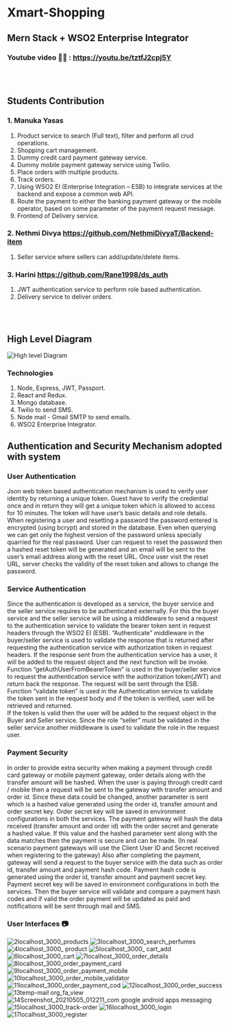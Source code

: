 # Xmart-Shopping

## Mern Stack + WSO2 Enterprise Integrator

### Youtube video :movie_camera::boom: : https://youtu.be/tztfJ2cpj5Y 
<br></br>
## Students Contribution

### 1. Manuka Yasas
1. Product service to search (Full text), filter and perform all crud operations.
2. Shopping cart management.
3. Dummy credit card payment gateway service.
4. Dummy mobile payment gateway service using Twilio.
5. Place orders with multiple products.
6. Track orders.
7. Using WSO2 EI (Enterprise Integration – ESB) to integrate services at the
backend and expose a common web API.
8. Route the payment to either the banking payment gateway or the mobile
operator, based on some parameter of the payment request message.
9. Frontend of Delivery service.

### 2. Nethmi Divya https://github.com/NethmiDivyaT/Backend-item
1. Seller service where sellers can add/update/delete items.

### 3. Harini https://github.com/Rane1998/ds_auth
1. JWT authentication service to perform role based authentication.
2. Delivery service to deliver orders.

<br></br>

## High Level Diagram

![High level Diagram](https://user-images.githubusercontent.com/63389716/119252085-d9afdf80-bbc7-11eb-88d7-3641b9592f3e.png)

### Technologies

1. Node, Express, JWT, Passport.
2. React and Redux.
3. Mongo database.
4. Twilio to send SMS.
5. Node mail - Gmail SMTP to send emails.
6. WSO2 Enterprise Integrator.

## Authentication and Security Mechanism adopted with system

### User Authentication
Json web token based authentication mechanism is used to verify user identity by returning a unique
token. Guest have to verify the credential once and in return they will get a unique token which is
allowed to access for 10 minutes. The token will have user’s basic details and role details.
When registering a user and resetting a password the password entered is encrypted (using bcrypt) and
stored in the database. Even when querying we can get only the highest version of the password unless
specially quarried for the real password.
User can request to reset the password then a hashed reset token will be generated and an email will be
sent to the user’s email address along with the reset URL. Once user visit the reset URL, server checks
the validity of the reset token and allows to change the password.

### Service Authentication
Since the authentication is developed as a service, the buyer service and the seller service requires to be
authenticated externally. For this the buyer service and the seller service will be using a middleware to
send a request to the authentication service to validate the bearer token sent in request headers
through the WSO2 EI (ESB).
“Authenticate” middleware in the buyer/seller service is used to validate the response that is returned
after requesting the authentication service with authorization token in request headers. If the response
sent from the authentication service has a user, it will be added to the request object and the next
function will be invoke. </br>
Function “getAuthUserFromBearerToken” is used in the buyer/seller service to request the
authentication service with the authorization token(JWT) and return back the response. The request will
be sent through the ESB.</br>
Function “validate token” is used in the Authentication service to validate the token sent in the request
body and if the token is verified, user will be retrieved and returned.</br>
If the token is valid then the user will be added to the request object in the Buyer and Seller service.
Since the role “seller” must be validated in the seller service another middleware is used to validate the
role in the request user.

### Payment Security
In order to provide extra security when making a payment through credit card gateway or mobile
payment gateway, order details along with the transfer amount will be hashed.
When the user is paying through credit card / mobile then a request will be sent to the gateway with
transfer amount and order id. Since these data could be changed, another parameter is sent which is a
hashed value generated using the order id, transfer amount and order secret key. Order secret key will
be saved in environment configurations in both the services. The payment gateway will hash the data
received (transfer amount and order id) with the order secret and generate a hashed value. If this value
and the hashed parameter sent along with the data matches then the payment is secure and can be
made.
(In real scenario payment gateways will use the Client User ID and Secret received when registering to
the gateway)
Also after completing the payment, gateway will send a request to the buyer service with the data such
as order id, transfer amount and payment hash code. Payment hash code is generated using the order
id, transfer amount and payment secret key. Payment secret key will be saved in environment
configurations in both the services. Then the buyer service will validate and compare a payment hash
codes and if valid the order payment will be updated as paid and notifications will be sent through mail
and SMS.

### User Interfaces :camera:

![2localhost_3000_products](https://user-images.githubusercontent.com/63389716/117570727-2cc66480-b0e9-11eb-9bff-7ca63e29ba4a.png)
![3localhost_3000_search_perfumes](https://user-images.githubusercontent.com/63389716/117570760-5a131280-b0e9-11eb-91f7-676ad62e7aec.png)
![4localhost_3000_ product](https://user-images.githubusercontent.com/63389716/117570794-7dd65880-b0e9-11eb-896e-e617255f7ee8.png)
![5localhost_3000_ cart_add](https://user-images.githubusercontent.com/63389716/117570827-95154600-b0e9-11eb-9a60-74708789b68f.png)
![6localhost_3000_cart](https://user-images.githubusercontent.com/63389716/117570842-a3fbf880-b0e9-11eb-853d-c006770d4e51.png)
![7localhost_3000_order_details](https://user-images.githubusercontent.com/63389716/117570855-b413d800-b0e9-11eb-9c90-3a64b6a9de71.png)
![8localhost_3000_order_payment_card](https://user-images.githubusercontent.com/63389716/117570870-c9890200-b0e9-11eb-9e7d-14a60a926095.png)
![9localhost_3000_order_payment_mobile](https://user-images.githubusercontent.com/63389716/117570872-d0b01000-b0e9-11eb-8191-dedf3d0537ef.png)
![10localhost_3000_order_mobile_validator](https://user-images.githubusercontent.com/63389716/117570874-d3ab0080-b0e9-11eb-97bc-7929902c7e4c.png)
![11localhost_3000_order_payment_cod](https://user-images.githubusercontent.com/63389716/117570888-defe2c00-b0e9-11eb-88c8-47eeee3f59ff.png)
![12localhost_3000_order_success](https://user-images.githubusercontent.com/63389716/117570891-e0c7ef80-b0e9-11eb-8453-ffa57e4c3d4e.png)
![13temp-mail org_fa_view](https://user-images.githubusercontent.com/63389716/117570896-e9b8c100-b0e9-11eb-9ebb-5ba3516a224b.png)
![14Screenshot_20210505_012211_com google android apps messaging](https://user-images.githubusercontent.com/63389716/117570920-094fe980-b0ea-11eb-88ef-c8e576e182a2.jpg)
![15localhost_3000_track-order](https://user-images.githubusercontent.com/63389716/117570927-140a7e80-b0ea-11eb-94af-d256979615f5.png)
![16localhost_3000_login](https://user-images.githubusercontent.com/63389716/117570930-18cf3280-b0ea-11eb-937a-825a91ed2929.png)
![17localhost_3000_register](https://user-images.githubusercontent.com/63389716/117570935-1bca2300-b0ea-11eb-98ca-6831a42825a3.png)

